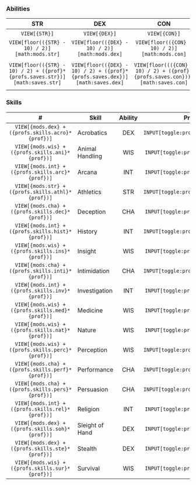 
### Abilities
STR | DEX | CON | INT | WIS | CHA ||
:---:|:----:|:----:|:---:|:---:|:---:|---|
 `VIEW[{STR}]`|`VIEW[{DEX}]`  |`VIEW[{CON}]`  |`VIEW[{INT}]`  |`VIEW[{WIS}]`  |`VIEW[{CHA}]`  | **Stats** |
`VIEW[floor(({STR} - 10) / 2)][math:mods.str]` |`VIEW[floor(({DEX} - 10) / 2)][math:mods.dex]`  |`VIEW[floor(({CON} - 10) / 2)][math:mods.con]`  |`VIEW[floor(({INT} - 10) / 2)][math:mods.int]`|`VIEW[floor(({WIS} - 10) / 2)][math:mods.wis]` |`VIEW[floor(({CHA} - 10) / 2)][math:mods.cha]` | **Modifier** |
`VIEW[floor(({STR} - 10) / 2) + ({prof}*{profs.saves.str})][math:saves.str]`|`VIEW[floor(({DEX} - 10) / 2) + ({prof}*{profs.saves.dex})][math:saves.dex]`  |`VIEW[floor((({CON} - 10) / 2) + ({prof}*{profs.saves.con}))][math:saves.con]` |`VIEW[floor(({INT} - 10) / 2) + ({prof}*{profs.saves.int})][math:saves.int]` |`VIEW[floor(({WIS} - 10) / 2) + ({prof} * {profs.saves.wis})][math:saves.wis]` |`VIEW[floor((({CHA} - 10) / 2) + ({prof}*{profs.saves.cha}))][math:saves.cha]`  | **Saving Throw** |

### Skills
\# | Skill | Ability | Prof |
:--:|-----|:------:|:----:|
`VIEW[{mods.dex} + ({profs.skills.acro}*{prof})]`| Acrobatics | DEX |`INPUT[toggle:profs.skills.acro]`|
`VIEW[{mods.wis} + ({profs.skills.ani}*{prof})]`| Animal Handling | WIS |`INPUT[toggle:profs.skills.ani]`|
`VIEW[{mods.int} + ({profs.skills.arc}*{prof})]`| Arcana | INT |`INPUT[toggle:profs.skills.arc]`|
`VIEW[{mods.str} + ({profs.skills.athl}*{prof})]`| Athletics | STR |`INPUT[toggle:profs.skills.athl]`|
`VIEW[{mods.cha} + ({profs.skills.dec}*{prof})]`| Deception | CHA |`INPUT[toggle:profs.skills.dec]`|
`VIEW[{mods.int} + ({profs.skills.hist}*{prof})]`| History | INT |`INPUT[toggle:profs.skills.hist]`|
`VIEW[{mods.wis} + ({profs.skills.ins}*{prof})]`| Insight | WIS |`INPUT[toggle:profs.skills.ins]`|
`VIEW[{mods.cha} + ({profs.skills.inti}*{prof})]`| Intimidation | CHA |`INPUT[toggle:profs.skills.inti]`|
`VIEW[{mods.int} + ({profs.skills.inv}*{prof})]`| Investigation | INT |`INPUT[toggle:profs.skills.inv]`|
`VIEW[{mods.wis} + ({profs.skills.med}*{prof})]`| Medicine | WIS |`INPUT[toggle:profs.skills.med]`|
`VIEW[{mods.wis} + ({profs.skills.nat}*{prof})]`| Nature | WIS |`INPUT[toggle:profs.skills.nat]`|
`VIEW[{mods.wis} + ({profs.skills.perc}*{prof})]`| Perception | WIS |`INPUT[toggle:profs.skills.perc]`|
`VIEW[{mods.cha} + ({profs.skills.perf}*{prof})]`| Performance | CHA |`INPUT[toggle:profs.skills.perf]`|
`VIEW[{mods.cha} + ({profs.skills.pers}*{prof})]`| Persuasion | CHA |`INPUT[toggle:profs.skills.pers]`|
`VIEW[{mods.int} + ({profs.skills.rel}*{prof})]`| Religion | INT |`INPUT[toggle:profs.skills.rel]`|
`VIEW[{mods.dex} + ({profs.skills.soh}*{prof})]`| Sleight of Hand | DEX |`INPUT[toggle:profs.skills.soh]`|
`VIEW[{mods.dex} + ({profs.skills.ste}*{prof})]`| Stealth | DEX |`INPUT[toggle:profs.skills.ste]`|
`VIEW[{mods.wis} + ({profs.skills.sur}*{prof})]`| Survival | WIS |`INPUT[toggle:profs.skills.sur]`|
